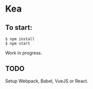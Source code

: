 # Kea

## To start:

```
$ npm install
$ npm start
```

Work in progress.

## TODO
Setup Webpack, Babel, VueJS or React.
